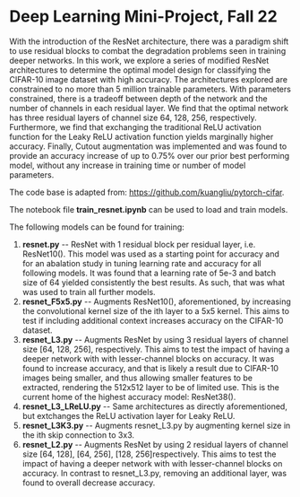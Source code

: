 # Deep Learning Mini-Project, Fall 22

With the introduction of the ResNet architecture, there was a paradigm shift to use residual blocks to combat the degradation problems seen in training deeper networks. In this work, we explore a series of modified ResNet architectures to determine the optimal model design for classifying the CIFAR-10 image dataset with high accuracy. The architectures explored are constrained to no more than 5 million trainable parameters. With parameters constrained, there is a tradeoff between depth of the network and the number of channels in each residual layer. We find that the optimal network has three residual layers of channel size 64, 128, 256, respectively. Furthermore, we find that exchanging the traditional ReLU activation function for the Leaky ReLU activation function yields marginally higher accuracy. Finally, Cutout augmentation was implemented and was found to provide an accuracy increase of up to 0.75\% over our prior best performing model, without any increase in training time or number of model parameters.

The code base is adapted from: https://github.com/kuangliu/pytorch-cifar. 

The notebook file **train_resnet.ipynb** can be used to load and train models. 

The following models can be found for training:
1. **resnet.py** -- ResNet with 1 residual block per residual layer, i.e. ResNet10(). This model was used as a starting point for accuracy and for an abalation study in tuning learning rate and accuracy for all following models. It was found that a learning rate of 5e-3 and batch size of 64 yielded consistently the best results. As such, that was what was used to train all further models.
2. **resnet_F5x5.py** -- Augments ResNet10(), aforementioned, by increasing the convolutional kernel size of the ith layer to a 5x5 kernel. This aims to test if including additional context increases accuracy on the CIFAR-10 dataset.
3. **resnet_L3.py** -- Augments ResNet by using 3 residual layers of channel size [64, 128, 256], respectively. This aims to test the impact of having a deeper network with with lesser-channel blocks on accuracy. It was found to increase accuracy, and that is likely a result due to CIFAR-10 images being smaller, and thus allowing smaller features to be extracted, rendering the 512x512 layer to be of limited use. This is the current home of the highest accuracy model: ResNet38().
3. **resnet_L3_LReLU.py** -- Same architectures as directly aforementioned, but extchanges the ReLU activation layer for Leaky ReLU.
4. **resnet_L3K3.py** -- Augments resnet_L3.py by augmenting kernel size in the ith skip connection to 3x3. 
5. **resnet_L2.py** -- Augments ResNet by using 2 residual layers of channel size [64, 128], [64, 256], [128, 256]respectively. This aims to test the impact of having a deeper network with with lesser-channel blocks on accuracy. In contrast to resnet_L3.py, removing an additional layer, was found to overall decrease accuracy.
